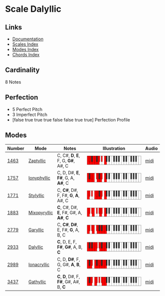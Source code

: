 # Scale Dalyllic

## Links

- [Documentation](README.md)
- [Scales Index](Scales.md)
- [Modes Index](Modes.md)
- [Chords Index](Chords.md)

## Cardinality

8 Notes

## Perfection

- 5 Perfect Pitch
- 3 Imperfect Pitch
- [false true true true false false true true] Perfection Profile

## Modes

| Number | Mode | Notes | Illustration | Audio |
|--------|------|-------|--------------|-------|
| [1463](https://ianring.com/musictheory/scales/1463) | [Zaptyllic](ModeZaptyllic.md) | C, C#, **D**, **E**, F, G, **G#**, A#, C | ![CNaturalZaptyllic](ModeCNaturalZaptyllic.png) | [midi](https://github.com/edipermadi/music/blob/main/docs/ModeCNaturalZaptyllic.mid?raw=true) | 
| [1757](https://ianring.com/musictheory/scales/1757) | [Ionyphyllic](ModeIonyphyllic.md) | C, D, D#, **E**, **F#**, G, A, **A#**, C | ![CNaturalIonyphyllic](ModeCNaturalIonyphyllic.png) | [midi](https://github.com/edipermadi/music/blob/main/docs/ModeCNaturalIonyphyllic.mid?raw=true) | 
| [1771](https://ianring.com/musictheory/scales/1771) | [Stylyllic](ModeStylyllic.md) | C, **C#**, D#, F, F#, **G**, **A**, A#, C | ![CNaturalStylyllic](ModeCNaturalStylyllic.png) | [midi](https://github.com/edipermadi/music/blob/main/docs/ModeCNaturalStylyllic.mid?raw=true) | 
| [1883](https://ianring.com/musictheory/scales/1883) | [Mixopyryllic](ModeMixopyryllic.md) | **C**, C#, D#, **E**, F#, G#, A, **A#**, **C** | ![CNaturalMixopyryllic](ModeCNaturalMixopyryllic.png) | [midi](https://github.com/edipermadi/music/blob/main/docs/ModeCNaturalMixopyryllic.mid?raw=true) | 
| [2779](https://ianring.com/musictheory/scales/2779) | [Garyllic](ModeGaryllic.md) | C, **C#**, **D#**, E, F#, **G**, A, B, C | ![CNaturalGaryllic](ModeCNaturalGaryllic.png) | [midi](https://github.com/edipermadi/music/blob/main/docs/ModeCNaturalGaryllic.mid?raw=true) | 
| [2933](https://ianring.com/musictheory/scales/2933) | [Dalyllic](ModeDalyllic.md) | **C**, D, E, F, **F#**, **G#**, A, B, **C** | ![CNaturalDalyllic](ModeCNaturalDalyllic.png) | [midi](https://github.com/edipermadi/music/blob/main/docs/ModeCNaturalDalyllic.mid?raw=true) | 
| [2989](https://ianring.com/musictheory/scales/2989) | [Ionacryllic](ModeIonacryllic.md) | C, D, **D#**, F, G, G#, **A**, **B**, C | ![CNaturalIonacryllic](ModeCNaturalIonacryllic.png) | [midi](https://github.com/edipermadi/music/blob/main/docs/ModeCNaturalIonacryllic.mid?raw=true) | 
| [3437](https://ianring.com/musictheory/scales/3437) | [Gathyllic](ModeGathyllic.md) | **C**, **D**, D#, F, **F#**, G#, A#, B, **C** | ![CNaturalGathyllic](ModeCNaturalGathyllic.png) | [midi](https://github.com/edipermadi/music/blob/main/docs/ModeCNaturalGathyllic.mid?raw=true) | 
